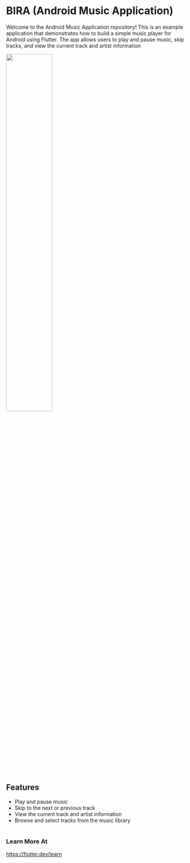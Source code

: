 # BIRA (Android Music Application)

Welcome to the Android Music Application repository! This is an example application that demonstrates how to build a simple music player for Android using Flutter. The app allows users to play and pause music, skip tracks, and view the current track and artist information

<img src="https://i.imgur.com/xJlJ9DO_d.webp?maxwidth=1520&fidelity=grand" width="50%" height="50%">

#
## Features
* Play and pause music
* Skip to the next or previous track
* View the current track and artist information
* Browse and select tracks from the music library
#
### Learn More At
https://flutter.dev/learn
